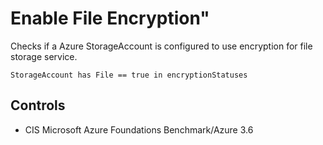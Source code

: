 # Enable File Encryption"

Checks if a Azure StorageAccount is configured to use encryption for file storage service.

```ccl
StorageAccount has File == true in encryptionStatuses
```

## Controls

* CIS Microsoft Azure Foundations Benchmark/Azure 3.6
